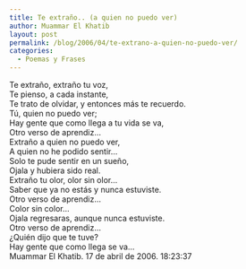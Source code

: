 ```yaml
---
title: Te extraño.. (a quien no puedo ver)
author: Muammar El Khatib
layout: post
permalink: /blog/2006/04/te-extrano-a-quien-no-puedo-ver/
categories:
  - Poemas y Frases
---
```

Te extraño, extraño tu voz,  
Te pienso, a cada instante,  
Te trato de olvidar, y entonces más te recuerdo.  
Tú, quien no puedo ver;  
Hay gente que como llega a tu vida se va,  
Otro verso de aprendiz&#8230;  
Extraño a quien no puedo ver,  
A quien no he podido sentir&#8230;  
Solo te pude sentir en un sueño,  
Ojala y hubiera sido real.  
Extraño tu olor, olor sin olor&#8230;  
Saber que ya no estás y nunca estuviste.  
Otro verso de aprendiz&#8230;  
Color sin color&#8230;  
Ojala regresaras, aunque nunca estuviste.  
Otro verso de aprendiz&#8230;  
¿Quién dijo que te tuve?  
Hay gente que como llega se va&#8230;  
Muammar El Khatib. 17 de abril de 2006. 18:23:37